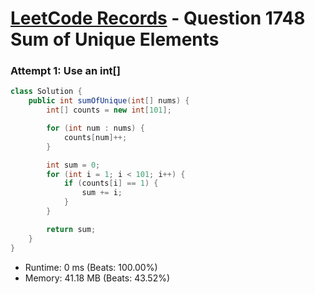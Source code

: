 # [LeetCode Records](../../README.md) - Question 1748 Sum of Unique Elements

### Attempt 1: Use an int[]
```java
class Solution {
    public int sumOfUnique(int[] nums) {
        int[] counts = new int[101];

        for (int num : nums) {
            counts[num]++;
        }

        int sum = 0;
        for (int i = 1; i < 101; i++) {
            if (counts[i] == 1) {
                sum += i;
            }
        }

        return sum;
    }
}
```
- Runtime: 0 ms (Beats: 100.00%)
- Memory: 41.18 MB (Beats: 43.52%)

<br>
